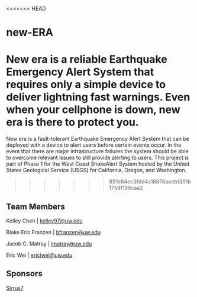 <<<<<<< HEAD
# new-ERA

New era is a reliable Earthquake Emergency Alert System that requires only a simple device to deliver lightning fast warnings. Even when your cellphone is down, new era is there to protect you.
=======
New era is a fault-tolerant Earthquake Emergency Alert System that can be deployed with a device to alert users before certain events occur.
In the event that there are major infrastructure failures the system should be able to overcome relevant issues to still provide alerting to users.
This project is part of Phase 1 for the West Coast ShakeAlert System hosted by the United States Geological Service (USGS) for California, Oregon, and Washington. 
>>>>>>> 891e84ec3fdd4c18876aaeb1391b1759f199caa2

## Team Members

Kelley Chen | kelley97@uw.edu

Blake Eric Franzen | bfranzen@uw.edu

Jacob C. Matray | jmatray@uw.edu

Eric Wei | ericjwei@uw.edu

## Sponsors

[Sirrus7](https://www.sirrus7.com/)

[](https://upload.wikimedia.org/wikipedia/commons/thumb/9/93/Amazon_Web_Services_Logo.svg/2000px-Amazon_Web_Services_Logo.svg.png)
